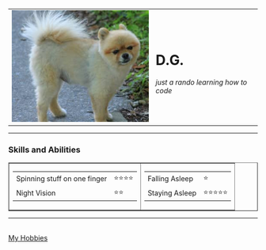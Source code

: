 <!DOCTYPE html>
<html lang="en" dir="ltr">

<head>
  <meta charset="utf-8">
  <title>Hey</title>
</head>

<body>
  <table cellspacing="20">
    <td><img src="pomeranian.jpeg" alt="D.G. profile picture"></td>
    <td>
      <h1>D.G.</h1>
      <p><em>just a rando learning how to code</em></p>
    </td>
  </table>
  <hr>
  <h3>Skills and Abilities</h3>
  <table border="1">
    <td>
      <table cellspacing="10">
        <tr>
          <td>Spinning stuff on one finger</td>
          <td>⭐⭐⭐⭐</td>
        </tr>
        <tr>
          <td>Night Vision</td>
          <td>⭐⭐</td>
        </tr>
      </table>
    </td>
    <td>
      <table cellspacing="10">
        <tr>
          <td>Falling Asleep</td>
          <td>⭐</td>
        </tr>
        <tr>
          <td>Staying Asleep</td>
          <td>⭐⭐⭐⭐⭐</td>
        </tr>
      </table>
    </td>
  </table>
  <hr>
  <br>
  <a href="hobbies.html">My Hobbies</a>
</body>

</html>
